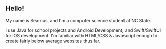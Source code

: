 ## Hello! 

My name is Seamus, and I'm a computer science student at NC State. 

I use Java for school projects and Android Development, and Swift/SwiftUI for iOS development. I'm familiar with HTML/CSS & Javascript enough to create fairly below average websites thus far. 
